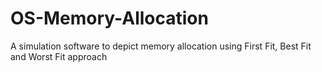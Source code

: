 # OS-Memory-Allocation
A simulation software to depict memory allocation using First Fit, Best Fit and Worst Fit approach 
